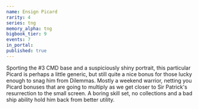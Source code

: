 ```yaml
---
name: Ensign Picard
rarity: 4
series: tng
memory_alpha: tng
bigbook_tier: 9
events: 7
in_portal:
published: true
---
```


Sporting the #3 CMD base and a suspiciously shiny portrait, this particular Picard is perhaps a little generic, but still quite a nice bonus for those lucky enough to snag him from Dilemmas. Mostly a weekend warrior, netting you Picard bonuses that are going to multiply as we get closer to Sir Patrick's resurrection to the small screen. A boring skill set, no collections and a bad ship ability hold him back from better utility.

